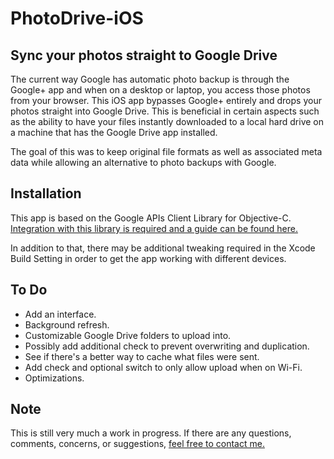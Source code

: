 # PhotoDrive-iOS
## Sync your photos straight to Google Drive

The current way Google has automatic photo backup is through the Google+ app
and when on a desktop or laptop, you access those photos from your browser.
This iOS app bypasses Google+ entirely and drops your photos straight into
Google Drive. This is beneficial in certain aspects such as the ability to
have your files instantly downloaded to a local hard drive on a machine
that has the Google Drive app installed.

The goal of this was to keep original file formats as well as associated
meta data while allowing an alternative to photo backups with Google.


## Installation

This app is based on the Google APIs Client Library for Objective-C.
[Integration with this library is required and a guide can be found here.](https://developers.google.com/drive/ios/quickstart)

In addition to that, there may be additional tweaking required in the
Xcode Build Setting in order to get the app working with different devices.


## To Do

* Add an interface.
* Background refresh.
* Customizable Google Drive folders to upload into.
* Possibly add additional check to prevent overwriting and duplication.
* See if there's a better way to cache what files were sent.
* Add check and optional switch to only allow upload when on Wi-Fi.
* Optimizations.


## Note

This is still very much a work in progress. If there are any questions,
comments, concerns, or suggestions, [feel free to contact me.](https://github.com/JamesFator)

